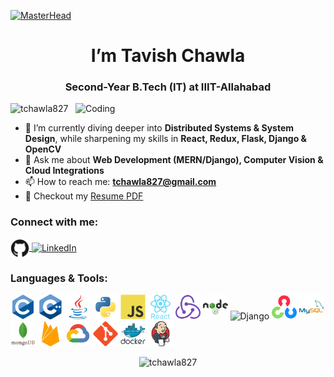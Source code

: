 [![MasterHead](https://developers.giphy.com/branch/master/static/api-512d36c09662682717108a38bbb5c57d.gif)](https://www.linkedin.com/in/tavish-chawla-3b1673278/)
<h1 align="center">I’m Tavish Chawla</h1>
<h3 align="center">Second-Year B.Tech (IT) at IIIT-Allahabad</h3>

<img align="right" alt="Coding" width="400" src="https://cdn.dribbble.com/users/1708816/screenshots/15637256/media/f9826f0af8a49462f048262a8502035b.gif">

<p align="left">
  <img src="https://komarev.com/ghpvc/?username=tchawla827&label=Profile%20views&color=0e75b6&style=flat" alt="tchawla827" />
</p>

- 🌱 I’m currently diving deeper into **Distributed Systems & System Design**, while sharpening my skills in **React, Redux, Flask, Django & OpenCV**  
- 💬 Ask me about **Web Development (MERN/Django), Computer Vision & Cloud Integrations**  
- 📫 How to reach me: **tchawla827@gmail.com**  
- 📄 Checkout my [Resume PDF](https://drive.google.com/file/d/17nZrFx52kE2puSIfJeAFFxK_51fPdjB2/view?usp=sharing)

<h3 align="left">Connect with me:</h3>
<p align="left">
  <a href="https://github.com/tchawla827" target="blank">
    <img align="center" src="https://raw.githubusercontent.com/devicons/devicon/master/icons/github/github-original.svg" alt="GitHub" width="30" height="30" />
  </a>
  <a href="https://www.linkedin.com/in/tavish-chawla-3b1673278/" target="blank">
    <img align="center" src="https://raw.githubusercontent.com/rahuldkjain/github-profile-readme-generator/master/src/images/icons/Social/linked-in-alt.svg" alt="LinkedIn" width="30" height="30" />
  </a>
</p>

<h3 align="left">Languages &amp; Tools:</h3>
<p align="left">
  <img src="https://raw.githubusercontent.com/devicons/devicon/master/icons/c/c-original.svg"                   alt="C"       width="40" height="40"/>
  <img src="https://raw.githubusercontent.com/devicons/devicon/master/icons/cplusplus/cplusplus-original.svg"       alt="C++"     width="40" height="40"/>
  <img src="https://raw.githubusercontent.com/devicons/devicon/master/icons/java/java-original.svg"               alt="Java"    width="40" height="40"/>
  <img src="https://raw.githubusercontent.com/devicons/devicon/master/icons/python/python-original.svg"           alt="Python"  width="40" height="40"/>
  <img src="https://raw.githubusercontent.com/devicons/devicon/master/icons/javascript/javascript-original.svg"   alt="JavaScript" width="40" height="40"/>
  <img src="https://raw.githubusercontent.com/devicons/devicon/master/icons/react/react-original-wordmark.svg"     alt="React"   width="40" height="40"/>
  <img src="https://raw.githubusercontent.com/devicons/devicon/master/icons/redux/redux-original.svg"               alt="Redux"   width="40" height="40"/>
  <img src="https://raw.githubusercontent.com/devicons/devicon/master/icons/nodejs/nodejs-original-wordmark.svg"   alt="Node.js" width="40" height="40"/>
  <!-- plain-wordmark version of Django -->
  <img src="https://cdn.jsdelivr.net/gh/devicons/devicon/icons/django/django-plain-wordmark.svg"                   alt="Django"  width="40" height="40"/>
  <img src="https://raw.githubusercontent.com/devicons/devicon/master/icons/opencv/opencv-original.svg"             alt="OpenCV"  width="40" height="40"/>
  <img src="https://raw.githubusercontent.com/devicons/devicon/master/icons/mysql/mysql-original-wordmark.svg"     alt="MySQL"   width="40" height="40"/>
  <img src="https://raw.githubusercontent.com/devicons/devicon/master/icons/mongodb/mongodb-original-wordmark.svg" alt="MongoDB" width="40" height="40"/>
  <img src="https://raw.githubusercontent.com/devicons/devicon/master/icons/firebase/firebase-plain.svg"            alt="Firebase" width="40" height="40"/>
  <img src="https://raw.githubusercontent.com/devicons/devicon/master/icons/googlecloud/googlecloud-original.svg"   alt="GCP"     width="40" height="40"/>
  <img src="https://raw.githubusercontent.com/devicons/devicon/master/icons/git/git-original.svg"                   alt="Git"     width="40" height="40"/>
  <img src="https://raw.githubusercontent.com/devicons/devicon/master/icons/docker/docker-original-wordmark.svg"   alt="Docker"  width="40" height="40"/>
  <img src="https://raw.githubusercontent.com/devicons/devicon/master/icons/jenkins/jenkins-original.svg"           alt="Jenkins" width="40" height="40"/>
</p>


<p align="center">
  <img src="https://github-readme-stats.vercel.app/api/top-langs?username=tchawla827&show_icons=true&locale=en&layout=compact" alt="tchawla827" />
</p>
